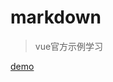 # markdown

> vue官方示例学习

[demo](https://cky917.github.io/myStudy/vue-study/vue-project/document-prject/dist/#/)